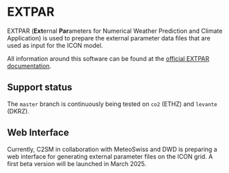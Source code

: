 # EXTPAR

EXTPAR (**Ext**ernal **Par**ameters for Numerical Weather Prediction and Climate Application)
is used to prepare the external parameter data files that are used as input for the ICON model.

All information around this software can be found at the
[official EXTPAR documentation](https://c2sm.github.io/extpar/).

## Support status

The `master` branch is continuously being tested on `co2` (ETHZ) and `levante` (DKRZ).

## Web Interface

Currently, C2SM in collaboration with MeteoSwiss and DWD is preparing a web interface
for generating external parameter files on the ICON grid. A first beta version will be
launched in March 2025.
